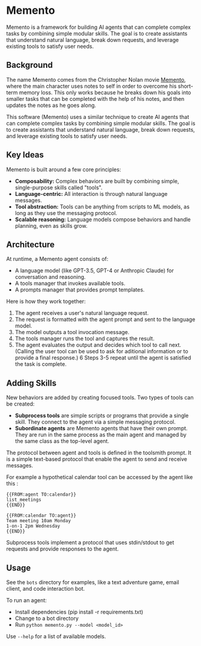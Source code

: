 # Memento

Memento is a framework for building AI agents that can complete complex tasks by combining simple modular skills. The goal is to create assistants that understand natural language, break down requests, and leverage existing tools to satisfy user needs.

## Background

The name Memento comes from the Christopher Nolan movie [Memento](https://en.wikipedia.org/wiki/Memento_(film)), where the main character uses notes to self in order to overcome his short-term memory loss. This only works because he breaks down his goals into smaller tasks that can be completed with the help of his notes, and then updates the notes as he goes along.

 This software (Memento) uses a similar technique to create AI agents that can complete complex tasks by combining simple modular skills. The goal is to create assistants that understand natural language, break down requests, and leverage existing tools to satisfy user needs.

## Key Ideas

Memento is built around a few core principles:

- **Composability:** Complex behaviors are built by combining simple, single-purpose skills called "tools".
- **Language-centric:** All interaction is through natural language messages.
- **Tool abstraction:** Tools can be anything from scripts to ML models, as long as they use the messaging protocol.
- **Scalable reasoning:** Language models compose behaviors and handle planning, even as skills grow.

## Architecture

At runtime, a Memento agent consists of:

- A language model (like GPT-3.5, GPT-4 or Anthropic Claude) for conversation and reasoning.
- A tools manager that invokes available tools.
- A prompts manager that provides prompt templates.

Here is how they work together:

1. The agent receives a user's natural language request.
2. The request is formatted with the agent prompt and sent to the language model.
3. The model outputs a tool invocation message.
4. The tools manager runs the tool and captures the result. 
5. The agent evaluates the output and decides which tool to call next. (Calling the user tool can be used to ask for aditional information or to provide a final response.)
6 Steps 3-5 repeat until the agent is satisfied the task is complete.


## Adding Skills 

New behaviors are added by creating focused tools. Two types of tools can be created: 

- **Subprocess tools** are simple scripts or programs that provide a single skill. They connect to the agent via a simple messaging protocol.
- **Subordinate agents** are Memento agents that have their own prompt. They are run in the same process as the main agent and managed by the same class as the top-level agent. 
 
The protocol between agent and tools is defined in the toolsmith prompt. It is a simple text-based protocol that enable the agent to send and receive messages.

For example a hypothetical calendar tool can be accessed by the agent like this :
```
{{FROM:agent TO:calendar}}
list_meetings 
{{END}}

{{FROM:calendar TO:agent}}  
Team meeting 10am Monday
1-on-1 2pm Wednesday
{{END}} 
```

Subprocess tools implement a protocol that uses stdin/stdout to get requests and provide responses to the agent. 

## Usage

See the `bots` directory for examples, like a text adventure game, email client, and code interaction bot.

To run an agent:

- Install dependencies (pip install -r requirements.txt)
- Change to a bot directory 
- Run `python memento.py --model <model_id>`

Use `--help` for a list of available models.
